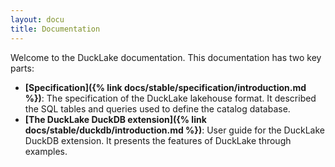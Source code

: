 ```yaml
---
layout: docu
title: Documentation
---
```


Welcome to the DuckLake documentation. This documentation has two key parts:

* **[Specification]({% link docs/stable/specification/introduction.md %})**: The specification of the DuckLake lakehouse format. It described the SQL tables and queries used to define the catalog database.
* **[The DuckLake DuckDB extension]({% link docs/stable/duckdb/introduction.md %})**: User guide for the DuckLake DuckDB extension. It presents the features of DuckLake through examples.
